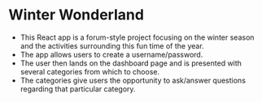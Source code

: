 # Winter Wonderland

- This React app is a forum-style project focusing on the winter season and the activities surrounding this fun time of the year.
- The app allows users to create a username/password.
- The user then lands on the dashboard page and is presented with several categories from which to choose.
- The categories give users the opportunity to ask/answer questions regarding that particular category.
